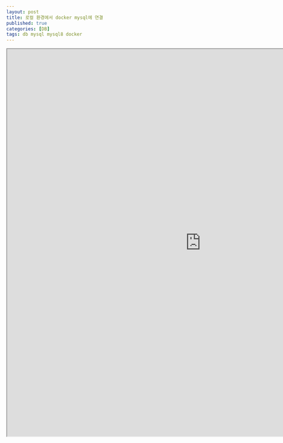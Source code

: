 ```yaml
---
layout: post
title: 로컬 환경에서 docker mysql에 연결
published: true
categories: [DB]
tags: db mysql mysql8 docker
---
```

<iframe width="1024" height="1024" src="https://docs.google.com/document/d/e/2PACX-1vTSidi8ywtgkHC0CBbSQ69zpzyOol5sh9rXGk7Ho4Hjm_meP2YzfU3g2Z-gWa1VZZMAeEeGWBlZgV9k/pub?embedded=true"></iframe>   
   